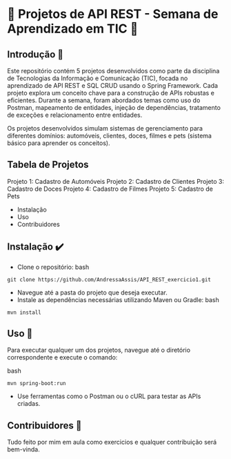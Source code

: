 # 🌟 Projetos de API REST - Semana de Aprendizado em TIC 🌟

## Introdução 🍃
Este repositório contém 5 projetos desenvolvidos como parte da disciplina de Tecnologias da Informação e Comunicação (TIC), focada no aprendizado de API REST e SQL CRUD usando o Spring Framework. Cada projeto explora um conceito chave para a construção de APIs robustas e eficientes. Durante a semana, foram abordados temas como uso do Postman, mapeamento de entidades, injeção de dependências, tratamento de exceções e relacionamento entre entidades.

Os projetos desenvolvidos simulam sistemas de gerenciamento para diferentes domínios: automóveis, clientes, doces, filmes e pets (sistema básico para aprender os conceitos). 

## Tabela de Projetos

Projeto 1: Cadastro de Automóveis
Projeto 2: Cadastro de Clientes
Projeto 3: Cadastro de Doces
Projeto 4: Cadastro de Filmes
Projeto 5: Cadastro de Pets

- Instalação
- Uso
- Contribuidores

## Instalação ✔️

* Clone o repositório:
bash
```
git clone https://github.com/AndressaAssis/API_REST_exercicio1.git
```
* Navegue até a pasta do projeto que deseja executar.
* Instale as dependências necessárias utilizando Maven ou Gradle:
bash
```
mvn install
```

## Uso 🔅
Para executar qualquer um dos projetos, navegue até o diretório correspondente e execute o comando:

bash
```
mvn spring-boot:run
```
- Use ferramentas como o Postman ou o cURL para testar as APIs criadas.

## Contribuidores 💢
Tudo feito por mim em aula como exercicios e qualquer contribuição será bem-vinda.


